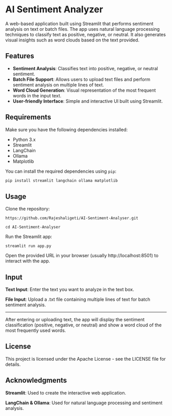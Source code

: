 # AI Sentiment Analyzer

A web-based application built using Streamlit that performs sentiment analysis on text or batch files. The app uses natural language processing techniques to classify text as positive, negative, or neutral. It also generates visual insights such as word clouds based on the text provided.

## Features

- **Sentiment Analysis**: Classifies text into positive, negative, or neutral sentiment.
- **Batch File Support**: Allows users to upload text files and perform sentiment analysis on multiple lines of text.
- **Word Cloud Generation**: Visual representation of the most frequent words in the input text.
- **User-friendly Interface**: Simple and interactive UI built using Streamlit.

## Requirements

Make sure you have the following dependencies installed:

- Python 3.x
- Streamlit
- LangChain
- Ollama
- Matplotlib

You can install the required dependencies using `pip`:

```bash
pip install streamlit langchain ollama matplotlib
```
## Usage
Clone the repository:
```
https://github.com/Rajeshaligeti/AI-Sentiment-Analyser.git

cd AI-Sentiment-Analyser
```
Run the Streamlit app:
```
streamlit run app.py
```
Open the provided URL in your browser (usually http://localhost:8501) to interact with the app.

## Input
**Text Input**: Enter the text you want to analyze in the text box.

**File Input**: Upload a .txt file containing multiple lines of text for batch sentiment analysis.

---

After entering or uploading text, the app will display the sentiment classification (positive, negative, or neutral) and show a word cloud of the most frequently used words.

## License
This project is licensed under the Apache License - see the LICENSE file for details.

## Acknowledgments
**Streamlit**: Used to create the interactive web application.

**LangChain & Ollama**: Used for natural language processing and sentiment analysis.
